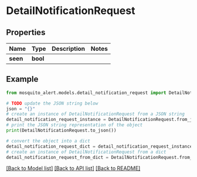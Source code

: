 # DetailNotificationRequest


## Properties

Name | Type | Description | Notes
------------ | ------------- | ------------- | -------------
**seen** | **bool** |  | 

## Example

```python
from mosquito_alert.models.detail_notification_request import DetailNotificationRequest

# TODO update the JSON string below
json = "{}"
# create an instance of DetailNotificationRequest from a JSON string
detail_notification_request_instance = DetailNotificationRequest.from_json(json)
# print the JSON string representation of the object
print(DetailNotificationRequest.to_json())

# convert the object into a dict
detail_notification_request_dict = detail_notification_request_instance.to_dict()
# create an instance of DetailNotificationRequest from a dict
detail_notification_request_from_dict = DetailNotificationRequest.from_dict(detail_notification_request_dict)
```
[[Back to Model list]](../README.md#documentation-for-models) [[Back to API list]](../README.md#documentation-for-api-endpoints) [[Back to README]](../README.md)


